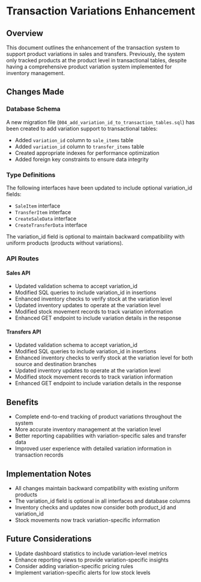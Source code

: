 # Transaction Variations Enhancement

## Overview

This document outlines the enhancement of the transaction system to support product variations in sales and transfers. Previously, the system only tracked products at the product level in transactional tables, despite having a comprehensive product variation system implemented for inventory management.

## Changes Made

### Database Schema

A new migration file (`004_add_variation_id_to_transaction_tables.sql`) has been created to add variation support to transactional tables:

- Added `variation_id` column to `sale_items` table
- Added `variation_id` column to `transfer_items` table
- Created appropriate indexes for performance optimization
- Added foreign key constraints to ensure data integrity

### Type Definitions

The following interfaces have been updated to include optional variation_id fields:

- `SaleItem` interface
- `TransferItem` interface
- `CreateSaleData` interface
- `CreateTransferData` interface

The variation_id field is optional to maintain backward compatibility with uniform products (products without variations).

### API Routes

#### Sales API

- Updated validation schema to accept variation_id
- Modified SQL queries to include variation_id in insertions
- Enhanced inventory checks to verify stock at the variation level
- Updated inventory updates to operate at the variation level
- Modified stock movement records to track variation information
- Enhanced GET endpoint to include variation details in the response

#### Transfers API

- Updated validation schema to accept variation_id
- Modified SQL queries to include variation_id in insertions
- Enhanced inventory checks to verify stock at the variation level for both source and destination branches
- Updated inventory updates to operate at the variation level
- Modified stock movement records to track variation information
- Enhanced GET endpoint to include variation details in the response

## Benefits

- Complete end-to-end tracking of product variations throughout the system
- More accurate inventory management at the variation level
- Better reporting capabilities with variation-specific sales and transfer data
- Improved user experience with detailed variation information in transaction records

## Implementation Notes

- All changes maintain backward compatibility with existing uniform products
- The variation_id field is optional in all interfaces and database columns
- Inventory checks and updates now consider both product_id and variation_id
- Stock movements now track variation-specific information

## Future Considerations

- Update dashboard statistics to include variation-level metrics
- Enhance reporting views to provide variation-specific insights
- Consider adding variation-specific pricing rules
- Implement variation-specific alerts for low stock levels